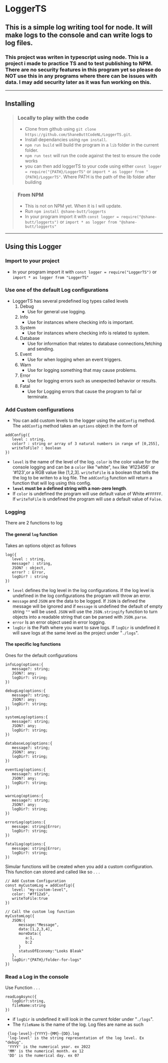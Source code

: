 # **LoggerTS**

## This is a simple log writing tool for node. It will make logs to the console and can write logs to log files.

### This project was writen in typescript using node. This is a project i made to practice TS and to test publishing to NPM. There are **no** **security** **features** in this program yet so please do **NOT** use this in any programs where there can be issues with data. I may add security later as it was fun working on this.

---

## **Installing**

> ### Locally to play with the code
>
> - Clone from github using `git clone https://github.com/ShaneButtCodeNL/LoggerTS.git`.
> - Install dependancies using `npm install`.
> - `npm run build` will build the program in a `lib` folder in the current folder.
> - `npm run test` will run the code against the test to ensure the code works
> - you can then add loggerTS to your code using either `const logger = require("{PATH}/LoggerTS"` or `import * as logger from "{PATH}/LoggerTS"`. Where PATH is the path of the lib folder after building

> ### From NPM
>
> - This is not on NPM yet. When it is I will update.
> - Run `npm install @shane-butt/loggerts`
> - In your program import it with `const logger = require("@shane-butt/loggerts")` or `import * as logger from "@shane-butt/loggerts"`

---

## **Using this Logger**

### Import to your project

- In your program import it with `const logger = require("LoggerTS")` or `import * as logger from "LoggerTS"`

### Use one of the default Log configurations

- LoggerTS has several predefined log types called levels
  1. Debug
     - Use for general use logging.
  2. Info
     - Use for instances where checking info is important.
  3. System
     - Use for instances where checking info is related to system.
  4. Database
     - Use for information that relates to database connections,fetching and sending.
  5. Event
     - Use for when logging when an event triggers.
  6. Warn
     - Use for logging something that may cause problems.
  7. Error
     - Use for logging errors such as unexpected behavior or results.
  8. Fatal
     - Use for Logging errors that cause the program to fail or terminate.

### Add Custom configurations

- You can add custom levels to the logger using the `addConfig` method. The `addConfig` method takes an `options` object in the form of

```
addConfig({
   level : string,
   color? : string or array of 3 natural numbers in range of [0,255],
   writeToFile? : boolean
})
```

- `level` is the name of the level of the log. `color` is the color value for the console logging and can be a `color` like "white", `hex` like '#123456' or '#123',or a RGB value like [1,2,3]. `writeToFile` is a boolean that tells the the log to be writen to a log file. The `addConfig` function will return a function that will log using this config.
- **`level` must be a defined string with a non-zero length**.
- If `color` is undefined the program will use default value of White `#FFFFFF`. If `writeToFile` is undefined the program will use a default value of `False`.

### Logging

There are 2 functions to log

#### The general `log` function

Takes an options object as follows

```
log({
   level : string,
   message? : string,
   JSON? : object,
   error? : Error,
   logDir? : string
})
```

- `level` defines the log level in the log configurations. If the log level is undefined in the log configurations the program will throw an error.
- `message` and `JSON` are the data to be logged. If `JSON` is defined the message will be ignored and if `message` is undefined the default of empty string `""` will be used. `JSON` will use the `JSON.stringify` function to turn objects into a readable string that can be parsed with `JSON.parse`.
- `error` Is an error object used in error logging.
- `logDir` is the Path where you want to save logs. If `logDir` is undefined it will save logs at the same level as the project under "`./logs`".

#### The specific log functions

Ones for the default configurations

```
infoLog(options:{
   message?: string;
   JSON?: any;
   logDir?: string;
})
```

```
debugLog(options:{
   message?: string;
   JSON?: any;
   logDir?: string;
})
```

```
systemLog(options:{
   message?: string;
   JSON?: any;
   logDir?: string;
})
```

```
databaseLog(options:{
   message?: string;
   JSON?: any;
   logDir?: string;
})
```

```
eventLog(options:{
   message?: string;
   JSON?: any;
   logDir?: string;
})
```

```
warnLog(options:{
   message?: string;
   JSON?: any;
   logDir?: string;
})
```

```
errorLog(options:{
   message: string|Error;
   logDir?: string;
})
```

```
fatalLog(options:{
   message: string|Error;
   logDir?: string;
})
```

Simular functions will be created when you add a custom configuration. This function can stored and called like so . . .

```
// Add Custom Configuration
const myCustomLog = addConfig({
   level: "my-custom-level",
   color: "#ff12a5",
   writeToFile:true
})

// Call the custom log function
myCustomLog({
   JSON:{
      message:"Message",
      data:[1,2,3,4],
      moreData:{
         a:1,
         b:2
      }
      statusOfEconomy:"Looks Bleak"
   },
   logDir:"{PATH}/folder-for-logs"
})
```

### Read a Log in the console

Use Function . . .

```
readLogAsync({
   logDir?:string,
   fileName:string
})
```

- if `logDir` is undefined it will look in the current folder under "`./logs`".
- The `fileName` is the name of the log. Log files are name as such

```
 {log-level}-{YYYY}-{MM}-{DD}.log
 'log-level' is the string representation of the log level. Ex "debug".
 'YYYY' is the numerical year. ex 2022
 'MM' is the numerical month. ex 12
 'DD' is the numerical day. ex 07
```
